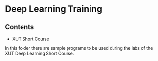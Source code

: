 # Deep Learning Training

## Contents

* XUT Short Course

In this folder there are sample programs to be used during the labs of the XUT Deep Learning Short Course.

 
